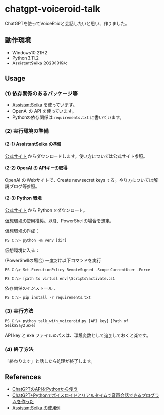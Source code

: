 # chatgpt-voiceroid-talk
 
ChatGPTを使ってVoiceRoidと会話したいと思い、作りました。

## 動作環境
- Windows10 21H2
- Python 3.11.2
- AssistantSeika 20230319/c

## Usage
### (1) 依存関係のあるパッケージ等
- [AssistantSeika](https://hgotoh.jp/wiki/doku.php/documents/voiceroid/assistantseika/assistantseika-001a) を使っています。
- OpenAI の API を使っています。
- Pythonの依存関係は `requirements.txt` に書いています。

### (2) 実行環境の準備
#### (2-1) AssistantSeika の準備
[公式サイト](https://hgotoh.jp/wiki/doku.php/documents/voiceroid/assistantseika/assistantseika-001a) からダウンロードします。使い方については公式サイト参照。

#### (2-2) OpenAI の APIキーの取得
OpenAI の Webサイトで、Create new secret keys する。やり方については解説ブログ等参照。

#### (2-3) Python 環境
[公式サイト](https://www.python.org/downloads/) から Python をダウンロード。

[仮想環境](https://www.python.jp/install/windows/venv.html)の使用推奨。以降、PowerShellの場合を想定。

仮想環境の作成：

```
PS C:\> python -m venv [dir] 
```

仮想環境に入る：

(PowerShellの場合) 一度だけ以下コマンドを実行

```
PS C:\> Set-ExecutionPolicy RemoteSigned -Scope CurrentUser -Force
```

```
PS C:\> [path to virtual env]\Scripts\activate.ps1
```

依存関係のインストール：

```
PS C:\> pip install -r requirements.txt
```

### (3) 実行方法

```
PS C:\> python talk_with_voiceroid.py [API key] [Path of SeikaSay2.exe]
```

API key と exe ファイルのパスは、環境変数として追加しておくと楽です。

### (4) 終了方法
「終わります」と話したら処理が終了します。

## References
- [ChatGPTのAPIをPythonから使う](https://fuji-pocketbook.net/chatgpt-api-python/)
- [ChatGPT+Pythonでボイスロイドとリアルタイムで音声会話できるプログラムを作った](https://zenn.dev/akashixi/articles/303dd79264e1ff)
- [AssistantSeika の使用例](https://hgotoh.jp/wiki/doku.php/documents/voiceroid/assistantseika/assistantseika-001)